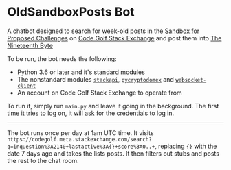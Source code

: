 # OldSandboxPosts Bot

A chatbot designed to search for week-old posts in the [Sandbox for Proposed Challenges](https://codegolf.meta.stackexchange.com/questions/2140/sandbox-for-proposed-challenges) on [Code Golf Stack Exchange](https://codegolf.stackexchange.com/) and post them into [The Nineteenth Byte](https://chat.stackexchange.com/rooms/240/the-nineteenth-byte)

To be run, the bot needs the following:

- Python 3.6 or later and it's standard modules
- The nonstandard modules [`stackapi`](https://pypi.org/project/StackAPI/), [`pycryptodomex`](https://pypi.org/project/pycryptodomex/) and [`websocket-client`](https://pypi.org/project/websocket-client/)
- An account on Code Golf Stack Exchange to operate from

To run it, simply run `main.py` and leave it going in the background. The first time it tries to log on, it will ask for the credentials to log in.

---

The bot runs once per day at 1am UTC time. It visits `https://codegolf.meta.stackexchange.com/search?q=inquestion%3A2140+lastactive%3A{}+score%3A0..+`, replacing `{}` with the date 7 days ago and takes the lists posts. It then filters out stubs and posts the rest to the chat room.
